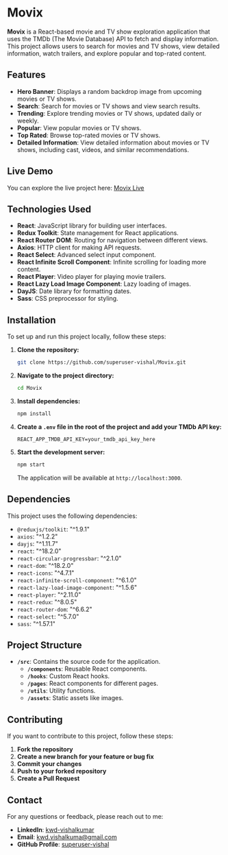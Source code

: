 # Movix

**Movix** is a React-based movie and TV show exploration application that uses the TMDb (The Movie Database) API to fetch and display information. This project allows users to search for movies and TV shows, view detailed information, watch trailers, and explore popular and top-rated content.

## Features

- **Hero Banner**: Displays a random backdrop image from upcoming movies or TV shows.
- **Search**: Search for movies or TV shows and view search results.
- **Trending**: Explore trending movies or TV shows, updated daily or weekly.
- **Popular**: View popular movies or TV shows.
- **Top Rated**: Browse top-rated movies or TV shows.
- **Detailed Information**: View detailed information about movies or TV shows, including cast, videos, and similar recommendations.

## Live Demo

You can explore the live project here: [Movix Live](https://movix-eta-khaki.vercel.app/)

## Technologies Used

- **React**: JavaScript library for building user interfaces.
- **Redux Toolkit**: State management for React applications.
- **React Router DOM**: Routing for navigation between different views.
- **Axios**: HTTP client for making API requests.
- **React Select**: Advanced select input component.
- **React Infinite Scroll Component**: Infinite scrolling for loading more content.
- **React Player**: Video player for playing movie trailers.
- **React Lazy Load Image Component**: Lazy loading of images.
- **DayJS**: Date library for formatting dates.
- **Sass**: CSS preprocessor for styling.

## Installation

To set up and run this project locally, follow these steps:

1. **Clone the repository:**
   ```bash
   git clone https://github.com/superuser-vishal/Movix.git
   ```

2. **Navigate to the project directory:**
   ```bash
   cd Movix
   ```

3. **Install dependencies:**
   ```bash
   npm install
   ```

4. **Create a `.env` file in the root of the project and add your TMDb API key:**
   ```
   REACT_APP_TMDB_API_KEY=your_tmdb_api_key_here
   ```

5. **Start the development server:**
   ```bash
   npm start
   ```

   The application will be available at `http://localhost:3000`.

## Dependencies

This project uses the following dependencies:

- `@reduxjs/toolkit`: "^1.9.1"
- `axios`: "^1.2.2"
- `dayjs`: "^1.11.7"
- `react`: "^18.2.0"
- `react-circular-progressbar`: "^2.1.0"
- `react-dom`: "^18.2.0"
- `react-icons`: "^4.7.1"
- `react-infinite-scroll-component`: "^6.1.0"
- `react-lazy-load-image-component`: "^1.5.6"
- `react-player`: "^2.11.0"
- `react-redux`: "^8.0.5"
- `react-router-dom`: "^6.6.2"
- `react-select`: "^5.7.0"
- `sass`: "^1.57.1"

## Project Structure

- **`/src`**: Contains the source code for the application.
  - **`/components`**: Reusable React components.
  - **`/hooks`**: Custom React hooks.
  - **`/pages`**: React components for different pages.
  - **`/utils`**: Utility functions.
  - **`/assets`**: Static assets like images.

## Contributing

If you want to contribute to this project, follow these steps:

1. **Fork the repository**
2. **Create a new branch for your feature or bug fix**
3. **Commit your changes**
4. **Push to your forked repository**
5. **Create a Pull Request**



## Contact

For any questions or feedback, please reach out to me:

- **LinkedIn**: [kwd-vishalkumar](https://www.linkedin.com/in/kwd-vishalkumar/)
- **Email**: kwd.vishalkuma@gmail.com
- **GitHub Profile**: [superuser-vishal](https://github.com/superuser-vishal)

